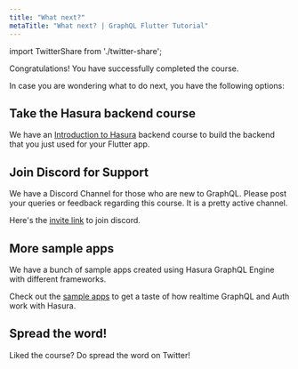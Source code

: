 ```yaml
---
title: "What next?"
metaTitle: "What next? | GraphQL Flutter Tutorial"
---
```


import TwitterShare from './twitter-share';

Congratulations! You have successfully completed the course.

In case you are wondering what to do next, you have the following options:

## Take the Hasura backend course
We have an [Introduction to Hasura](https://hasura.io/learn/graphql/hasura/introduction/) backend course to build the backend that you just used for your Flutter app.

## Join Discord for Support
We have a Discord Channel for those who are new to GraphQL. Please post your queries or feedback regarding this course. It is a pretty active channel.

Here's the [invite link](https://discordapp.com/invite/vBPpJkS) to join discord.

## More sample apps
We have a bunch of sample apps created using Hasura GraphQL Engine with different frameworks.

Check out the [sample apps](https://hasura.io/sample-apps) to get a taste of how realtime GraphQL and Auth work with Hasura.

## Spread the word!
Liked the course?
Do spread the word on Twitter! <TwitterShare />
